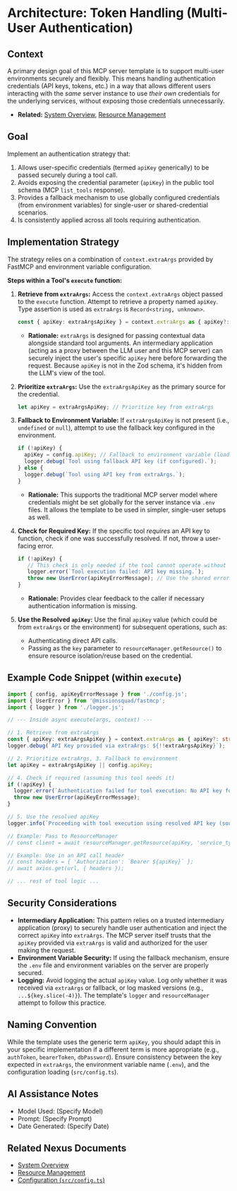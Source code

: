 # Architecture: Token Handling (Multi-User Authentication)

## Context

A primary design goal of this MCP server template is to support multi-user environments securely and flexibly. This means handling authentication credentials (API keys, tokens, etc.) in a way that allows different users interacting with the *same* server instance to use *their own* credentials for the underlying services, without exposing those credentials unnecessarily.

-   **Related:** [System Overview](system_overview.md), [Resource Management](resource_management.md)

## Goal

Implement an authentication strategy that:

1.  Allows user-specific credentials (termed `apiKey` generically) to be passed securely during a tool call.
2.  Avoids exposing the credential parameter (`apiKey`) in the public tool schema (MCP `list_tools` response).
3.  Provides a fallback mechanism to use globally configured credentials (from environment variables) for single-user or shared-credential scenarios.
4.  Is consistently applied across all tools requiring authentication.

## Implementation Strategy

The strategy relies on a combination of `context.extraArgs` provided by FastMCP and environment variable configuration.

**Steps within a Tool's `execute` function:**

1.  **Retrieve from `extraArgs`:** Access the `context.extraArgs` object passed to the `execute` function. Attempt to retrieve a property named `apiKey`. Type assertion is used as `extraArgs` is `Record<string, unknown>`.
    ```typescript
    const { apiKey: extraArgsApiKey } = context.extraArgs as { apiKey?: string } || {};
    ```
    *   **Rationale:** `extraArgs` is designed for passing contextual data alongside standard tool arguments. An intermediary application (acting as a proxy between the LLM user and this MCP server) can securely inject the user's specific `apiKey` here before forwarding the request. Because `apiKey` is not in the Zod schema, it's hidden from the LLM's view of the tool.

2.  **Prioritize `extraArgs`:** Use the `extraArgsApiKey` as the primary source for the credential.
    ```typescript
    let apiKey = extraArgsApiKey; // Prioritize key from extraArgs
    ```

3.  **Fallback to Environment Variable:** If `extraArgsApiKey` is not present (i.e., `undefined` or `null`), attempt to use the fallback key configured in the environment.
    ```typescript
    if (!apiKey) {
      apiKey = config.apiKey; // Fallback to environment variable (loaded in config.ts)
      logger.debug(`Tool using fallback API key (if configured).`);
    } else {
      logger.debug(`Tool using API key from extraArgs.`);
    }
    ```
    *   **Rationale:** This supports the traditional MCP server model where credentials might be set globally for the server instance via `.env` files. It allows the template to be used in simpler, single-user setups as well.

4.  **Check for Required Key:** If the specific tool *requires* an API key to function, check if one was successfully resolved. If not, throw a user-facing error.
    ```typescript
    if (!apiKey) {
       // This check is only needed if the tool cannot operate without a key
       logger.error(`Tool execution failed: API key missing.`);
       throw new UserError(apiKeyErrorMessage); // Use the shared error message
    }
    ```
    *   **Rationale:** Provides clear feedback to the caller if necessary authentication information is missing.

5.  **Use the Resolved `apiKey`:** Use the final `apiKey` value (which could be from `extraArgs` or the environment) for subsequent operations, such as:
    *   Authenticating direct API calls.
    *   Passing as the `key` parameter to `resourceManager.getResource()` to ensure resource isolation/reuse based on the credential.

## Example Code Snippet (within `execute`)

```typescript
import { config, apiKeyErrorMessage } from './config.js';
import { UserError } from '@missionsquad/fastmcp';
import { logger } from './logger.js';

// --- Inside async execute(args, context) ---

// 1. Retrieve from extraArgs
const { apiKey: extraArgsApiKey } = context.extraArgs as { apiKey?: string } || {};
logger.debug(`API Key provided via extraArgs: ${!!extraArgsApiKey}`);

// 2. Prioritize extraArgs, 3. Fallback to environment
let apiKey = extraArgsApiKey || config.apiKey;

// 4. Check if required (assuming this tool needs it)
if (!apiKey) {
  logger.error(`Authentication failed for tool execution: No API key found.`);
  throw new UserError(apiKeyErrorMessage);
}

// 5. Use the resolved apiKey
logger.info(`Proceeding with tool execution using resolved API key (source: ${extraArgsApiKey ? 'extraArgs' : 'environment'}).`);

// Example: Pass to ResourceManager
// const client = await resourceManager.getResource(apiKey, 'service_type', ...);

// Example: Use in an API call header
// const headers = { 'Authorization': `Bearer ${apiKey}` };
// await axios.get(url, { headers });

// ... rest of tool logic ...
```

## Security Considerations

*   **Intermediary Application:** This pattern relies on a trusted intermediary application (proxy) to securely handle user authentication and inject the correct `apiKey` into `extraArgs`. The MCP server itself trusts that the `apiKey` provided via `extraArgs` is valid and authorized for the user making the request.
*   **Environment Variable Security:** If using the fallback mechanism, ensure the `.env` file and environment variables on the server are properly secured.
*   **Logging:** Avoid logging the actual `apiKey` value. Log only whether it was received via `extraArgs` or fallback, or log masked versions (e.g., `...${key.slice(-4)}`). The template's `logger` and `resourceManager` attempt to follow this practice.

## Naming Convention

While the template uses the generic term `apiKey`, you should adapt this in your specific implementation if a different term is more appropriate (e.g., `authToken`, `bearerToken`, `dbPassword`). Ensure consistency between the key expected in `extraArgs`, the environment variable name (`.env`), and the configuration loading (`src/config.ts`).

## AI Assistance Notes

-   Model Used: (Specify Model)
-   Prompt: (Specify Prompt)
-   Date Generated: (Specify Date)

## Related Nexus Documents

-   [System Overview](system_overview.md)
-   [Resource Management](resource_management.md)
-   [Configuration (`src/config.ts`)](../src/config.ts)
